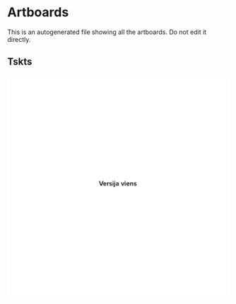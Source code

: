# Artboards

This is an autogenerated file showing all the artboards. Do not edit it directly.

## Tskts

![Tskts](./.exportedArtboards/Styleguide/Tskts.png)


